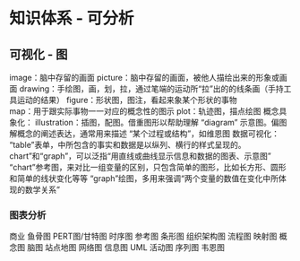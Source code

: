 # 知识体系 - 可分析

## 可视化 - 图
image：脑中存留的画面
  picture：脑中存留的画面，被他人描绘出来的形象或画面
  drawing：手绘图，画，划，拉，通过笔端的运动所“拉”出的的线条画（手持工具运动的结果）
  figure：形状图，图注，看起来象某个形状的事物  
  map：用于跟实际事物一一对应的概念性的图示 
  plot：轨迹图，描点绘图
概念具象化：
illustration：插图，配图。借重图形以帮助理解
“diagram” 示意图。偏图解概念的阐述表达，通常用来描述 “某个过程或结构”，如维恩图
数据可视化：
“table”表单，中所包含的事实和数据是以纵列、横行的样式呈现的。
  chart”和“graph”，可以泛指“用直线或曲线显示信息和数据的图表、示意图”
    “chart”参考图，来对比一组变量的区别，只包含简单的图形，比如长方形、圆形和简单的线状变化等等
          “graph”绘图，多用来强调“两个变量的数值在变化中所体现的数学关系”
### 图表分析
商业
  鱼骨图 PERT图/甘特图 时序图
参考图
  条形图 组织架构图 
流程图
映射图
  概念图 脑图 站点地图
网络图
信息图
UML
  活动图 序列图
韦恩图
